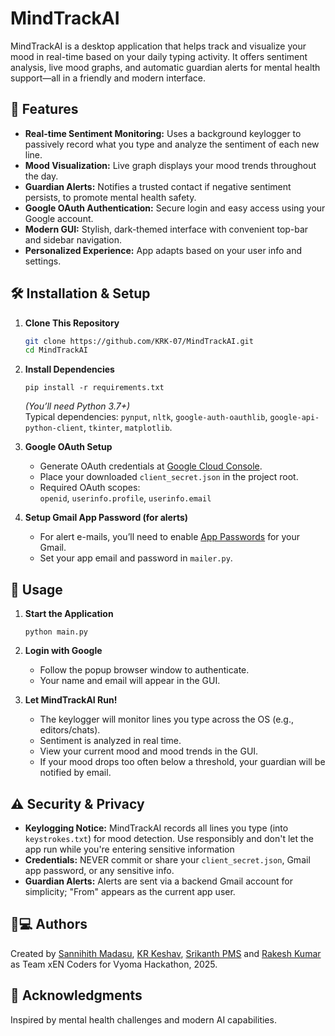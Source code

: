 # MindTrackAI

MindTrackAI is a desktop application that helps track and visualize your mood in real-time based on your daily typing activity. It offers sentiment analysis, live mood graphs, and automatic guardian alerts for mental health support—all in a friendly and modern interface.

## 🚀 Features

- **Real-time Sentiment Monitoring:** Uses a background keylogger to passively record what you type and analyze the sentiment of each new line.
- **Mood Visualization:** Live graph displays your mood trends throughout the day.
- **Guardian Alerts:** Notifies a trusted contact if negative sentiment persists, to promote mental health safety.
- **Google OAuth Authentication:** Secure login and easy access using your Google account.
- **Modern GUI:** Stylish, dark-themed interface with convenient top-bar and sidebar navigation.
- **Personalized Experience:** App adapts based on your user info and settings.

## 🛠️ Installation & Setup

1. **Clone This Repository**
   ```bash
   git clone https://github.com/KRK-07/MindTrackAI.git
   cd MindTrackAI
   ```

2. **Install Dependencies**
   ```
   pip install -r requirements.txt
   ```
   *(You’ll need Python 3.7+)*  
   Typical dependencies: `pynput`, `nltk`, `google-auth-oauthlib`, `google-api-python-client`, `tkinter`, `matplotlib`.

3. **Google OAuth Setup**
   - Generate OAuth credentials at [Google Cloud Console](https://console.cloud.google.com/).
   - Place your downloaded `client_secret.json` in the project root.
   - Required OAuth scopes:  
     `openid`, `userinfo.profile`, `userinfo.email`

4. **Setup Gmail App Password (for alerts)**
   - For alert e-mails, you’ll need to enable [App Passwords](https://myaccount.google.com/apppasswords) for your Gmail.
   - Set your app email and password in `mailer.py`.

## 🚦 Usage

1. **Start the Application**
   ```
   python main.py
   ```

2. **Login with Google**
   - Follow the popup browser window to authenticate.
   - Your name and email will appear in the GUI.

3. **Let MindTrackAI Run!**
   - The keylogger will monitor lines you type across the OS (e.g., editors/chats).
   - Sentiment is analyzed in real time.
   - View your current mood and mood trends in the GUI.
   - If your mood drops too often below a threshold, your guardian will be notified by email.

## ⚠️ Security & Privacy

- **Keylogging Notice:** MindTrackAI records all lines you type (into `keystrokes.txt`) for mood detection. Use responsibly and don't let the app run while you're entering sensitive information
- **Credentials:** NEVER commit or share your `client_secret.json`, Gmail app password, or any sensitive info.
- **Guardian Alerts:** Alerts are sent via a backend Gmail account for simplicity; "From" appears as the current app user.

## 👨💻 Authors

Created by [Sannihith Madasu](https://github.com/sannihith-madasu), [KR Keshav](https://github.com/KRK-07/), [Srikanth PMS](https://github.com/PMS-Srikanth/) and [Rakesh Kumar](https://github.com/RAVBLACK/) as Team xEN Coders for Vyoma Hackathon, 2025.

## 📣 Acknowledgments

Inspired by mental health challenges and modern AI capabilities.
